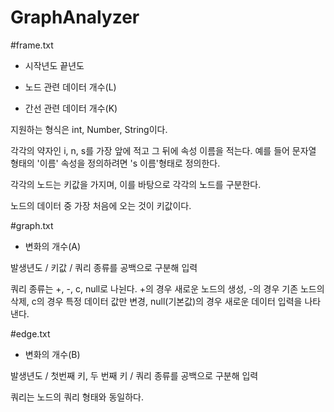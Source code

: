 GraphAnalyzer
=============
#frame.txt
- 시작년도 끝년도

- 노드 관련 데이터 개수(L)

- 간선 관련 데이터 개수(K)

지원하는 형식은 int, Number, String이다.

각각의 약자인 i, n, s를 가장 앞에 적고 그 뒤에 속성 이름을 적는다.
예를 들어 문자열 형태의 '이름' 속성을 정의하려면 's 이름'형태로 정의한다.

각각의 노드는 키값을 가지며,
이를 바탕으로 각각의 노드를 구분한다.

노드의 데이터 중 가장 처음에 오는 것이 키값이다.


#graph.txt
- 변화의 개수(A)

발생년도 / 키값 / 쿼리 종류를 공백으로 구분해 입력

쿼리 종류는 +, -, c, null로 나뉜다.
+의 경우 새로운 노드의 생성, -의 경우 기존 노드의 삭제, c의 경우 특정 데이터 값만 변경, null(기본값)의 경우 새로운 데이터 입력을 나타낸다.


#edge.txt
- 변화의 개수(B)

발생년도 / 첫번째 키, 두 번째 키 / 쿼리 종류를 공백으로 구분해 입력

쿼리는 노드의 쿼리 형태와 동일하다.